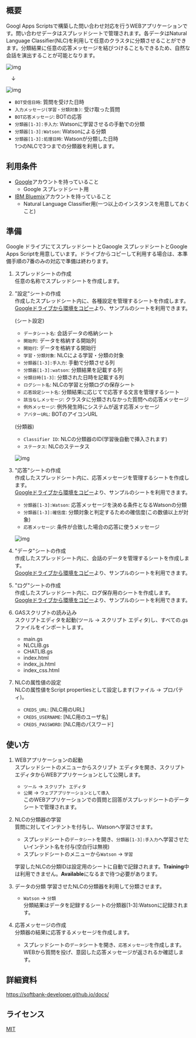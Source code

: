 ## 概要
Googl Apps Scriptsで構築した問い合わせ対応を行うWEBアプリケーションです。問い合わせデータはスプレッドシートで管理されます。各データはNatural Language Classifier(NLC)を利用して任意のクラスタに分類させることができます。分類結果に任意の応答メッセージを結びつけることもできるため、自然な会話を演出することが可能となります。

![img](https://github.com/softbank-developer/gsuite_with_watson/blob/master/chat/readme_images/web.png)

&emsp;↓

![img](https://github.com/softbank-developer/gsuite_with_watson/blob/master/chat/readme_images/data.png)

- `BOT受信日時`: 質問を受けた日時
- `入力メッセージ(学習・分類対象)`: 受け取った質問 
- `BOT応答メッセージ`: BOTの応答
- `分類器[1-3]:手入力`: Watsonに学習させるの手動での分類
- `分類器[1-3]:Watson`: Watsonによる分類
- `分類器[1-3]:処理日時`: Watsonが分類した日時  
1つのNLCで3つまでの分類器を利用します。


## 利用条件
- [Google](https://accounts.google.com/)アカウントを持っていること
  - Google スプレッドシート用
- [IBM Bluemix](https://accounts.google.com/)アカウントを持っていること
  - Natural Language Classifier用(一つ以上のインスタンスを用意しておくこと)


## 準備
Google ドライブにてスプレッドシートとGaoogle スプレッドシートとGoogle Apps Scriptを用意しています。ドライブからコピーして利用する場合は、本準備手順の7番のみの対応で準備は終わります。

1. スプレッドシートの作成  
任意の名称でスプレッドシートを作成します。

2. "設定"シートの作成  
作成したスプレッドシート内に、各種設定を管理するシートを作成します。  
[Googleドライブから環境をコピー](https://github.com/softbank-developer/gsuite_with_watson#環境構築)より、サンプルのシートを利用できます。

	(シート設定)
	- `データシート名`: 会話データの格納シート
	- `開始列`: データを格納する開始列 
	- `開始行`: データを格納する開始行
	- `学習・分類対象`: NLCによる学習・分類の対象
	- `分類器[1-3]:手入力`: 手動で分類させる列
	- `分類器[1-3]:watson`: 分類結果を記載する列
	- `分類日時[1-3]`: 分類された日時を記載する列
	- `ログシート名`:  NLCの学習と分類ログの保存シート
	- `応答設定シート名`: 分類結果に応じてで応答する文言を管理するシート
	- `該当なしメッセージ`: クラスタに分類されなかった質問への応答メッセージ 
	- `例外メッセージ`: 例外発生時にシステムが返す応答メッセージ
	- `アバターURL`: BOTのアイコンURL

	(分類器)
	- `Classifier ID`: NLCの分類器のID(学習後自動で挿入されます)
	- `ステータス`: NLCのステータス

	![img](https://github.com/softbank-developer/gsuite_with_watson/blob/master/chat/readme_images/config.png)

3. "応答"シートの作成  
作成したスプレッドシート内に、応答メッセージを管理するシートを作成します。  
[Googleドライブから環境をコピー](https://github.com/softbank-developer/gsuite_with_watson#環境構築)より、サンプルのシートを利用できます。
	- `分類器[1-3]:Watson`: 応答メッセージを決める条件となるWatsonの分類
	- `分類器[1-3]:確信度`: 分類対象と判定するための確信度(この数値以上が対象)
	- `応答メッセージ`: 条件が合致した場合の応答に使うメッセージ        

	![img](https://github.com/softbank-developer/gsuite_with_watson/blob/master/chat/readme_images/answer.png)

4. "データ"シートの作成   
作成したスプレッドシート内に、会話のデータを管理するシートを作成します。  
[Googleドライブから環境をコピー](https://github.com/softbank-developer/gsuite_with_watson#環境構築)より、サンプルのシートを利用できます。

5. "ログ"シートの作成  
作成したスプレッドシート内に、ログ保存用のシートを作成します。  
[Googleドライブから環境をコピー](https://github.com/softbank-developer/gsuite_with_watson#環境構築)より、サンプルのシートを利用できます。

6. GASスクリプトの読み込み  
スクリプトエディタを起動(ツール -> スクリプト エディタ)し、すべての.gsファイルをインポートします。
	- main.gs
	- NLCLIB.gs
	- CHATLIB.gs
	- index.html
	- index_js.html
	- index_css.html

7. NLCの属性値の設定  
	NLCの属性値をScript propertiesとして設定します(ファイル -> プロパティ)。
	- `CREDS_URL`: [NLC用のURL]
	- `CREDS_USERNAME`: [NLC用のユーザ名]
	- `CREDS_PASSWORD`: [NLC用のパスワード]


## 使い方
1. WEBアプリケーションの起動  
スプレッドシートのメニューからスクリプト エディタを開き、スクリプト エディタからWEBアプリケーションとして公開します。
	- `ツール` -> `スクリプト エディタ`
	- `公開` -> `ウェブアプリケーションとして導入`  
	このWEBアプリケーションでの質問と回答がスプレッドシートのデータシートで管理されます。

2. NLCの分類器の学習  
質問に対してインテントを付与し、Watsonへ学習させます。
	- スプレッドシートの`データシート`を開き、`分類器[1-3]:手入力`へ学習させたいインテント名を付与(空白行は無視)
	- スプレッドシートのメニューから`Watson` -> `学習`  
	
	学習したNLCの分類IDは設定用のシートに自動で記録されます。**Training**中は利用できません。**Available**になるまで待つ必要があります。

3. データの分類
学習させたNLCの分類器を利用して分類させます。
	- `Watson` -> `分類`  
  分類結果はデータを記録するシートの分類器[1-3]:Watsonに記録されます。

4. 応答メッセージの作成  
分類器の結果に応答するメッセージを作成します。
	- スプレッドシートの`データ`シートを開き、`応答メッセージ`を作成します。  
WEBから質問を投げ、意図した応答メッセージが返されるか確認します。


## 詳細資料
https://softbank-developer.github.io/docs/


## ライセンス
[MIT](https://accounts.google.com/https://github.com/softbank-developer/gsuite_with_watson/blob/master/rss/LICENSE)
